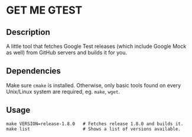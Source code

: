 # GET ME GTEST

## Description
A little tool that fetches Google Test releases (which include Google Mock as well) from GitHub servers and builds it for you.

## Dependencies
Make sure `cmake` is installed. Otherwise, only basic tools found on every Unix/Linux system are required, eg. `make`, `wget`.

## Usage
```
make VERSION=release-1.8.0   # Fetches release 1.8.0 and builds it.
make list                    # Shows a list of versions available.
```

